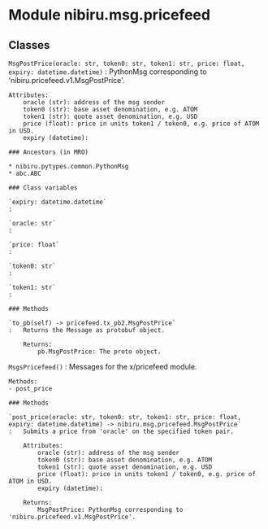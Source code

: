 Module nibiru.msg.pricefeed
===========================

Classes
-------

`MsgPostPrice(oracle: str, token0: str, token1: str, price: float, expiry: datetime.datetime)`
:   PythonMsg corresponding to 'nibiru.pricefeed.v1.MsgPostPrice'.

    Attributes:
        oracle (str): address of the msg sender
        token0 (str): base asset denomination, e.g. ATOM
        token1 (str): quote asset denomination, e.g. USD
        price (float): price in units token1 / token0, e.g. price of ATOM in USD.
        expiry (datetime):

    ### Ancestors (in MRO)

    * nibiru.pytypes.common.PythonMsg
    * abc.ABC

    ### Class variables

    `expiry: datetime.datetime`
    :

    `oracle: str`
    :

    `price: float`
    :

    `token0: str`
    :

    `token1: str`
    :

    ### Methods

    `to_pb(self) ‑> pricefeed.tx_pb2.MsgPostPrice`
    :   Returns the Message as protobuf object.

        Returns:
            pb.MsgPostPrice: The proto object.

`MsgsPricefeed()`
:   Messages for the x/pricefeed module.

    Methods:
    - post_price

    ### Methods

    `post_price(oracle: str, token0: str, token1: str, price: float, expiry: datetime.datetime) ‑> nibiru.msg.pricefeed.MsgPostPrice`
    :   Submits a price from 'oracle' on the specified token pair.

        Attributes:
            oracle (str): address of the msg sender
            token0 (str): base asset denomination, e.g. ATOM
            token1 (str): quote asset denomination, e.g. USD
            price (float): price in units token1 / token0, e.g. price of ATOM in USD.
            expiry (datetime):

        Returns:
            MsgPostPrice: PythonMsg corresponding to 'nibiru.pricefeed.v1.MsgPostPrice'.
